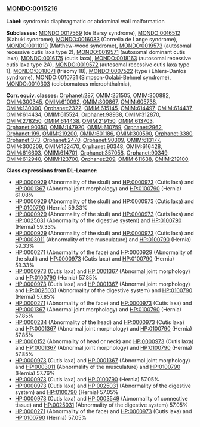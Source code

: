 
### [MONDO:0015216](http://purl.obolibrary.org/obo/MONDO_0015216)
**Label:** syndromic diaphragmatic or abdominal wall malformation

**Subclasses:** [MONDO:0017569](http://purl.obolibrary.org/obo/MONDO_0017569) (de Barsy syndrome), [MONDO:0016512](http://purl.obolibrary.org/obo/MONDO_0016512) (Kabuki syndrome), [MONDO:0016033](http://purl.obolibrary.org/obo/MONDO_0016033) (Cornelia de Lange syndrome), [MONDO:0011010](http://purl.obolibrary.org/obo/MONDO_0011010) (Matthew-wood syndrome), [MONDO:0019573](http://purl.obolibrary.org/obo/MONDO_0019573) (autosomal recessive cutis laxa type 2), [MONDO:0019571](http://purl.obolibrary.org/obo/MONDO_0019571) (autosomal dominant cutis laxa), [MONDO:0016175](http://purl.obolibrary.org/obo/MONDO_0016175) (cutis laxa), [MONDO:0018163](http://purl.obolibrary.org/obo/MONDO_0018163) (autosomal recessive cutis laxa type 2A), [MONDO:0019572](http://purl.obolibrary.org/obo/MONDO_0019572) (autosomal recessive cutis laxa type 1), [MONDO:0018071](http://purl.obolibrary.org/obo/MONDO_0018071) (trisomy 18), [MONDO:0007522](http://purl.obolibrary.org/obo/MONDO_0007522) (type i Ehlers-Danlos syndrome), [MONDO:0010731](http://purl.obolibrary.org/obo/MONDO_0010731) (Simpson-Golabi-Behmel syndrome), [MONDO:0010303](http://purl.obolibrary.org/obo/MONDO_0010303) (colobomatous microphthalmia), 

**Corr. equiv. classes:** [Orphanet:287](http://www.orpha.net/ORDO/Orphanet_287), [OMIM:251505](http://purl.obolibrary.org/obo/OMIM_251505), [OMIM:300882](http://purl.obolibrary.org/obo/OMIM_300882), [OMIM:300345](http://purl.obolibrary.org/obo/OMIM_300345), [OMIM:610092](http://purl.obolibrary.org/obo/OMIM_610092), [OMIM:300867](http://purl.obolibrary.org/obo/OMIM_300867), [OMIM:605738](http://purl.obolibrary.org/obo/OMIM_605738), [OMIM:130000](http://purl.obolibrary.org/obo/OMIM_130000), [Orphanet:2322](http://www.orpha.net/ORDO/Orphanet_2322), [OMIM:615145](http://purl.obolibrary.org/obo/OMIM_615145), [OMIM:614497](http://purl.obolibrary.org/obo/OMIM_614497), [OMIM:614437](http://purl.obolibrary.org/obo/OMIM_614437), [OMIM:614434](http://purl.obolibrary.org/obo/OMIM_614434), [OMIM:615524](http://purl.obolibrary.org/obo/OMIM_615524), [Orphanet:98938](http://www.orpha.net/ORDO/Orphanet_98938), [OMIM:312870](http://purl.obolibrary.org/obo/OMIM_312870), [OMIM:278250](http://purl.obolibrary.org/obo/OMIM_278250), [OMIM:614438](http://purl.obolibrary.org/obo/OMIM_614438), [OMIM:219150](http://purl.obolibrary.org/obo/OMIM_219150), [OMIM:613703](http://purl.obolibrary.org/obo/OMIM_613703), [Orphanet:90350](http://www.orpha.net/ORDO/Orphanet_90350), [OMIM:147920](http://purl.obolibrary.org/obo/OMIM_147920), [OMIM:610759](http://purl.obolibrary.org/obo/OMIM_610759), [Orphanet:2962](http://www.orpha.net/ORDO/Orphanet_2962), [Orphanet:199](http://www.orpha.net/ORDO/Orphanet_199), [OMIM:219200](http://purl.obolibrary.org/obo/OMIM_219200), [OMIM:601186](http://purl.obolibrary.org/obo/OMIM_601186), [OMIM:300590](http://purl.obolibrary.org/obo/OMIM_300590), [Orphanet:3380](http://www.orpha.net/ORDO/Orphanet_3380), [Orphanet:373](http://www.orpha.net/ORDO/Orphanet_373), [Orphanet:2470](http://www.orpha.net/ORDO/Orphanet_2470), [Orphanet:90309](http://www.orpha.net/ORDO/Orphanet_90309), [OMIM:613177](http://purl.obolibrary.org/obo/OMIM_613177), [OMIM:300209](http://purl.obolibrary.org/obo/OMIM_300209), [OMIM:122470](http://purl.obolibrary.org/obo/OMIM_122470), [Orphanet:90348](http://www.orpha.net/ORDO/Orphanet_90348), [OMIM:616428](http://purl.obolibrary.org/obo/OMIM_616428), [OMIM:616603](http://purl.obolibrary.org/obo/OMIM_616603), [OMIM:614701](http://purl.obolibrary.org/obo/OMIM_614701), [Orphanet:357058](http://www.orpha.net/ORDO/Orphanet_357058), [Orphanet:90349](http://www.orpha.net/ORDO/Orphanet_90349), [OMIM:612940](http://purl.obolibrary.org/obo/OMIM_612940), [OMIM:123700](http://purl.obolibrary.org/obo/OMIM_123700), [Orphanet:209](http://www.orpha.net/ORDO/Orphanet_209), [OMIM:611638](http://purl.obolibrary.org/obo/OMIM_611638), [OMIM:219100](http://purl.obolibrary.org/obo/OMIM_219100), 

**Class expressions from DL-Learner:**

- [HP:0000929](http://purl.obolibrary.org/obo/HP_0000929) (Abnormality of the skull) and [HP:0000973](http://purl.obolibrary.org/obo/HP_0000973) (Cutis laxa) and [HP:0001367](http://purl.obolibrary.org/obo/HP_0001367) (Abnormal joint morphology) and [HP:0100790](http://purl.obolibrary.org/obo/HP_0100790) (Hernia) 61.08%
- [HP:0000929](http://purl.obolibrary.org/obo/HP_0000929) (Abnormality of the skull) and [HP:0000973](http://purl.obolibrary.org/obo/HP_0000973) (Cutis laxa) and [HP:0100790](http://purl.obolibrary.org/obo/HP_0100790) (Hernia) 59.33%
- [HP:0000929](http://purl.obolibrary.org/obo/HP_0000929) (Abnormality of the skull) and [HP:0000973](http://purl.obolibrary.org/obo/HP_0000973) (Cutis laxa) and [HP:0025031](http://purl.obolibrary.org/obo/HP_0025031) (Abnormality of the digestive system) and [HP:0100790](http://purl.obolibrary.org/obo/HP_0100790) (Hernia) 59.33%
- [HP:0000929](http://purl.obolibrary.org/obo/HP_0000929) (Abnormality of the skull) and [HP:0000973](http://purl.obolibrary.org/obo/HP_0000973) (Cutis laxa) and [HP:0003011](http://purl.obolibrary.org/obo/HP_0003011) (Abnormality of the musculature) and [HP:0100790](http://purl.obolibrary.org/obo/HP_0100790) (Hernia) 59.33%
- [HP:0000271](http://purl.obolibrary.org/obo/HP_0000271) (Abnormality of the face) and [HP:0000929](http://purl.obolibrary.org/obo/HP_0000929) (Abnormality of the skull) and [HP:0000973](http://purl.obolibrary.org/obo/HP_0000973) (Cutis laxa) and [HP:0100790](http://purl.obolibrary.org/obo/HP_0100790) (Hernia) 59.33%
- [HP:0000973](http://purl.obolibrary.org/obo/HP_0000973) (Cutis laxa) and [HP:0001367](http://purl.obolibrary.org/obo/HP_0001367) (Abnormal joint morphology) and [HP:0100790](http://purl.obolibrary.org/obo/HP_0100790) (Hernia) 57.85%
- [HP:0000973](http://purl.obolibrary.org/obo/HP_0000973) (Cutis laxa) and [HP:0001367](http://purl.obolibrary.org/obo/HP_0001367) (Abnormal joint morphology) and [HP:0025031](http://purl.obolibrary.org/obo/HP_0025031) (Abnormality of the digestive system) and [HP:0100790](http://purl.obolibrary.org/obo/HP_0100790) (Hernia) 57.85%
- [HP:0000271](http://purl.obolibrary.org/obo/HP_0000271) (Abnormality of the face) and [HP:0000973](http://purl.obolibrary.org/obo/HP_0000973) (Cutis laxa) and [HP:0001367](http://purl.obolibrary.org/obo/HP_0001367) (Abnormal joint morphology) and [HP:0100790](http://purl.obolibrary.org/obo/HP_0100790) (Hernia) 57.85%
- [HP:0000234](http://purl.obolibrary.org/obo/HP_0000234) (Abnormality of the head) and [HP:0000973](http://purl.obolibrary.org/obo/HP_0000973) (Cutis laxa) and [HP:0001367](http://purl.obolibrary.org/obo/HP_0001367) (Abnormal joint morphology) and [HP:0100790](http://purl.obolibrary.org/obo/HP_0100790) (Hernia) 57.85%
- [HP:0000152](http://purl.obolibrary.org/obo/HP_0000152) (Abnormality of head or neck) and [HP:0000973](http://purl.obolibrary.org/obo/HP_0000973) (Cutis laxa) and [HP:0001367](http://purl.obolibrary.org/obo/HP_0001367) (Abnormal joint morphology) and [HP:0100790](http://purl.obolibrary.org/obo/HP_0100790) (Hernia) 57.85%
- [HP:0000973](http://purl.obolibrary.org/obo/HP_0000973) (Cutis laxa) and [HP:0001367](http://purl.obolibrary.org/obo/HP_0001367) (Abnormal joint morphology) and [HP:0003011](http://purl.obolibrary.org/obo/HP_0003011) (Abnormality of the musculature) and [HP:0100790](http://purl.obolibrary.org/obo/HP_0100790) (Hernia) 57.76%
- [HP:0000973](http://purl.obolibrary.org/obo/HP_0000973) (Cutis laxa) and [HP:0100790](http://purl.obolibrary.org/obo/HP_0100790) (Hernia) 57.05%
- [HP:0000973](http://purl.obolibrary.org/obo/HP_0000973) (Cutis laxa) and [HP:0025031](http://purl.obolibrary.org/obo/HP_0025031) (Abnormality of the digestive system) and [HP:0100790](http://purl.obolibrary.org/obo/HP_0100790) (Hernia) 57.05%
- [HP:0000973](http://purl.obolibrary.org/obo/HP_0000973) (Cutis laxa) and [HP:0003549](http://purl.obolibrary.org/obo/HP_0003549) (Abnormality of connective tissue) and [HP:0025031](http://purl.obolibrary.org/obo/HP_0025031) (Abnormality of the digestive system) 57.05%
- [HP:0000271](http://purl.obolibrary.org/obo/HP_0000271) (Abnormality of the face) and [HP:0000973](http://purl.obolibrary.org/obo/HP_0000973) (Cutis laxa) and [HP:0100790](http://purl.obolibrary.org/obo/HP_0100790) (Hernia) 57.05%


